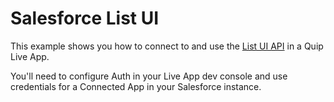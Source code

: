 # Salesforce List UI

This example shows you how to connect to and use the <a href="https://developer.salesforce.com/docs/atlas.en-us.uiapi.meta/uiapi/ui_api_responses_list_ui.htm">List UI API</a> in a Quip Live App.

You'll need to configure Auth in your Live App dev console and use credentials for a Connected App in your Salesforce instance.
